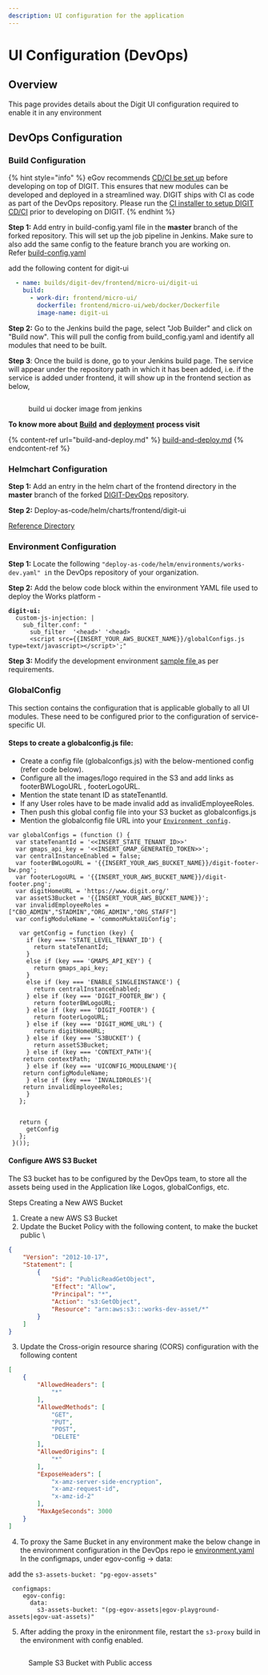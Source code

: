 ```yaml
---
description: UI configuration for the application
---
```


# UI Configuration (DevOps)

## **Overview**

This page provides details about the Digit UI configuration required to enable it in any environment

## **DevOps Configuration**

### **Build Configuration**

{% hint style="info" %}
eGov recommends [CD/CI be set up](https://urban.digit.org/installation/jenkins-setup) before developing on top of DIGIT. This ensures that new modules can be developed and deployed in a streamlined way. DIGIT ships with CI as code as part of the DevOps repository. Please run the [CI installer to setup DIGIT CD/CI](https://urban.digit.org/installation/jenkins-setup) prior to developing on DIGIT.&#x20;
{% endhint %}

**Step 1:** Add entry in build-config.yaml file in the **master** branch of the forked repository. This will set up the job pipeline in Jenkins. Make sure to also add the same config to the feature branch you are working on.\
Refer  [build-config.yaml](https://github.com/egovernments/DIGIT-OSS/blob/6faf040bfecdc9b023e5578adf1e8c3480c8458b/build/build-config.yml#L734)

add the following content for digit-ui

```yaml
  - name: builds/digit-dev/frontend/micro-ui/digit-ui
    build:
      - work-dir: frontend/micro-ui/
        dockerfile: frontend/micro-ui/web/docker/Dockerfile
        image-name: digit-ui
```

**Step 2:** Go to the Jenkins build the page, select "Job Builder" and click on "Build now". This will pull the config from build\_config.yaml and identify all modules that need to be built.&#x20;

**Step 3**: Once the build is done, go to your Jenkins build page. The service will appear under the repository path in which it has been added, i.e. if the service is added under frontend, it will show up in the frontend section as below,



<figure><img src="../../../.gitbook/assets/Screenshot 2023-06-13 at 12.10.44 PM.png" alt=""><figcaption><p>build ui docker image from jenkins</p></figcaption></figure>

&#x20;**To know more about** [**Build**](https://core.digit.org/guides/developer-guide/ui-developer-guide/build-and-deploy#build) **and** [**deployment**](https://core.digit.org/guides/developer-guide/ui-developer-guide/build-and-deploy#deploy) **process visit**&#x20;

{% content-ref url="build-and-deploy.md" %}
[build-and-deploy.md](build-and-deploy.md)
{% endcontent-ref %}

### **Helmchart Configuration**

**Step 1:** Add an entry in the helm chart of the frontend directory in the **master** branch of the forked [DIGIT-DevOps](https://github.com/egovernments/DIGIT-DevOps) repository.&#x20;

**Step 2:** Deploy-as-code/helm/charts/frontend/digit-ui

[Reference Directory](https://github.com/egovernments/DIGIT-DevOps/tree/master/deploy-as-code/helm/charts/frontend/digit-ui)

### **Environment Configuration**

**Step 1:** Locate the following `"deploy-as-code/helm/environments/works-dev.yaml" i`n the DevOps repository of your organization.&#x20;

**Step 2:** Add the below code block within the environment YAML file used to deploy the Works platform -    &#x20;

<pre class="language-yaml"><code class="lang-yaml"><strong>digit-ui:
</strong>  custom-js-injection: |
    sub_filter.conf: "
      sub_filter  '&#x3C;head>' '&#x3C;head>
      &#x3C;script src={{INSERT_YOUR_AWS_BUCKET_NAME}}/globalConfigs.js type=text/javascript>&#x3C;/script>';"
</code></pre>

**Step 3:** Modify the development environment [sample file ](https://github.com/egovernments/DIGIT-DevOps/blob/efaf8d4335995d2c46c136d06a04e4ea2c2ef581/deploy-as-code/helm/environments/uat.yaml#L430)as per requirements.&#x20;

### **GlobalConfig**&#x20;

This section contains the configuration that is applicable globally to all UI modules. These need to be configured prior to the configuration of service-specific UI.

#### Steps to create a globalconfig.js file:

* Create a config file (globalconfigs.js) with the below-mentioned config (refer code below).
* Configure all the images/logo required in the S3 and add links as footerBWLogoURL , footerLogoURL.
* Mention the state tenant ID as stateTenantId.
* If any User roles have to be made invalid add as invalidEmployeeRoles.
* Then push this global config file into your S3 bucket as globalconfigs.js
* Mention the globalconfig file URL into your [`Environment config`](ui-configuration-devops.md#environment-configuration)`.`&#x20;

```
var globalConfigs = (function () {
  var stateTenantId = '<<INSERT_STATE_TENANT_ID>>'
  var gmaps_api_key = '<<INSERT_GMAP_GENERATED_TOKEN>>';
  var centralInstanceEnabled = false;
  var footerBWLogoURL = '{{INSERT_YOUR_AWS_BUCKET_NAME}}/digit-footer-bw.png';
  var footerLogoURL = '{{INSERT_YOUR_AWS_BUCKET_NAME}}/digit-footer.png';
  var digitHomeURL = 'https://www.digit.org/'
  var assetS3Bucket = '{{INSERT_YOUR_AWS_BUCKET_NAME}}';
  var invalidEmployeeRoles = ["CBO_ADMIN","STADMIN","ORG_ADMIN","ORG_STAFF"] 
  var configModuleName = 'commonMuktaUiConfig'; 

   var getConfig = function (key) {
     if (key === 'STATE_LEVEL_TENANT_ID') {
       return stateTenantId;
     }
     else if (key === 'GMAPS_API_KEY') {
       return gmaps_api_key;
     }
     else if (key === 'ENABLE_SINGLEINSTANCE') {
       return centralInstanceEnabled;
     } else if (key === 'DIGIT_FOOTER_BW') {
       return footerBWLogoURL;
     } else if (key === 'DIGIT_FOOTER') {
       return footerLogoURL;
     } else if (key === 'DIGIT_HOME_URL') {
       return digitHomeURL;
     } else if (key === 'S3BUCKET') {
       return assetS3Bucket;
     } else if (key === 'CONTEXT_PATH'){
	return contextPath;
     } else if (key === 'UICONFIG_MODULENAME'){
	return configModuleName;
     } else if (key === 'INVALIDROLES'){
	return invalidEmployeeRoles;
     }
   };
 
 
   return {
     getConfig
   };
 }());

```

#### Configure AWS S3 Bucket

The S3 bucket has to be configured by the DevOps team, to store all the assets being used in the Application like Logos, globalConfigs, etc.

Steps Creating a New AWS Bucket

1. Create a new AWS S3 Bucket&#x20;
2. Update the Bucket Policy with the following content, to make the bucket public \


```json
{
    "Version": "2012-10-17",
    "Statement": [
        {
            "Sid": "PublicReadGetObject",
            "Effect": "Allow",
            "Principal": "*",
            "Action": "s3:GetObject",
            "Resource": "arn:aws:s3:::works-dev-asset/*"
        }
    ]
}
```

3. Update the Cross-origin resource sharing (CORS) configuration with the following content

```json
[
    {
        "AllowedHeaders": [
            "*"
        ],
        "AllowedMethods": [
            "GET",
            "PUT",
            "POST",
            "DELETE"
        ],
        "AllowedOrigins": [
            "*"
        ],
        "ExposeHeaders": [
            "x-amz-server-side-encryption",
            "x-amz-request-id",
            "x-amz-id-2"
        ],
        "MaxAgeSeconds": 3000
    }
]
```

4. To proxy the Same Bucket in any environment make the below change in the environment configuration in the DevOps repo ie [environment.yaml](https://github.com/egovernments/DIGIT-DevOps/blob/master/deploy-as-code/helm/environments/uat.yaml#LL48C11-L48C12)\
   In the configmaps, under egov-config ->  data:

&#x20;      add the `s3-assets-bucket: "pg-egov-assets"`

```
 configmaps:
    egov-config:
      data:
        s3-assets-bucket: "(pg-egov-assets|egov-playground-assets|egov-uat-assets)"
```

5. After adding the proxy in the enironment file, restart the `s3-proxy` build in the environment with config enabled.

<figure><img src="../../../.gitbook/assets/Screenshot 2023-06-13 at 12.56.30 PM.png" alt=""><figcaption><p>Sample S3 Bucket with Public access</p></figcaption></figure>
